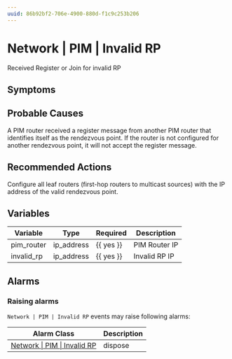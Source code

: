 ```yaml
---
uuid: 86b92bf2-706e-4900-880d-f1c9c253b206
---
```

# Network | PIM | Invalid RP

Received Register or Join for invalid RP

## Symptoms

## Probable Causes

A PIM router received a register message from another PIM router that identifies itself as the rendezvous point. If the router is not configured for another rendezvous point, it will not accept the register message.

## Recommended Actions

Configure all leaf routers (first-hop routers to multicast sources) with the IP address of the valid rendezvous point.

## Variables

Variable | Type | Required | Description
--- | --- | --- | ---
pim_router | ip_address | {{ yes }} | PIM Router IP
invalid_rp | ip_address | {{ yes }} | Invalid RP IP

## Alarms

### Raising alarms

`Network | PIM | Invalid RP` events may raise following alarms:

Alarm Class | Description
--- | ---
[Network \| PIM \| Invalid RP](../../../alarm-classes/network/pim/invalid-rp.md) | dispose
